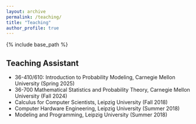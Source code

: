 ```yaml
---
layout: archive
permalink: /teaching/
title: "Teaching"
author_profile: true
---
```


{% include base_path %}

## Teaching Assistant
* 36-410/610: Introduction to Probability Modeling, Carnegie Mellon University (Spring 2025)
* 36-700 Mathematical Statistics and Probability Theory, Carnegie Mellon University (Fall 2024)
* Calculus for Computer Scientists, Leipzig University (Fall 2018)
* Computer Hardware Engineering, Leipzig University (Summer 2018)
* Modeling and Programming, Leipzig University (Summer 2018)
